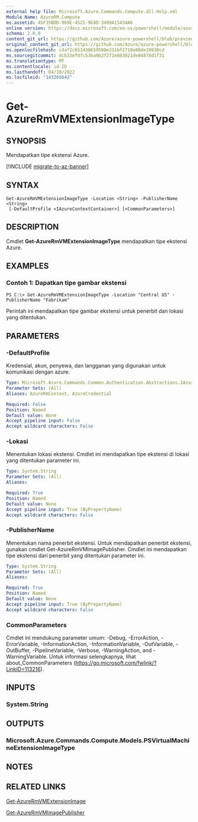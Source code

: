 ```yaml
---
external help file: Microsoft.Azure.Commands.Compute.dll-Help.xml
Module Name: AzureRM.Compute
ms.assetid: 45F35BDD-969E-4521-9E8D-3499A15434A6
online version: https://docs.microsoft.com/en-us/powershell/module/azurerm.compute/get-azurermvmextensionimagetype
schema: 2.0.0
content_git_url: https://github.com/Azure/azure-powershell/blob/preview/src/ResourceManager/Compute/Commands.Compute/help/Get-AzureRmVMExtensionImageType.md
original_content_git_url: https://github.com/Azure/azure-powershell/blob/preview/src/ResourceManager/Compute/Commands.Compute/help/Get-AzureRmVMExtensionImageType.md
ms.openlocfilehash: c4af2c651438659508e231bf2710e88de19830cd
ms.sourcegitcommit: dcb33efdfc53ba0b2f271e883021de84878d1f31
ms.translationtype: MT
ms.contentlocale: id-ID
ms.lasthandoff: 04/18/2022
ms.locfileid: "143265642"
---
```

# Get-AzureRmVMExtensionImageType

## SYNOPSIS
Mendapatkan tipe ekstensi Azure.

[!INCLUDE [migrate-to-az-banner](../../includes/migrate-to-az-banner.md)]

## SYNTAX

```
Get-AzureRmVMExtensionImageType -Location <String> -PublisherName <String>
 [-DefaultProfile <IAzureContextContainer>] [<CommonParameters>]
```

## DESCRIPTION
Cmdlet **Get-AzureRmVMExtensionImageType** mendapatkan tipe ekstensi Azure.

## EXAMPLES

### Contoh 1: Dapatkan tipe gambar ekstensi
```
PS C:\> Get-AzureRmVMExtensionImageType -Location "Central US" -PublisherName "Fabrikam"
```

Perintah ini mendapatkan tipe gambar ekstensi untuk penerbit dan lokasi yang ditentukan.

## PARAMETERS

### -DefaultProfile
Kredensial, akun, penyewa, dan langganan yang digunakan untuk komunikasi dengan azure.

```yaml
Type: Microsoft.Azure.Commands.Common.Authentication.Abstractions.IAzureContextContainer
Parameter Sets: (All)
Aliases: AzureRmContext, AzureCredential

Required: False
Position: Named
Default value: None
Accept pipeline input: False
Accept wildcard characters: False
```

### -Lokasi
Menentukan lokasi ekstensi.
Cmdlet ini mendapatkan tipe ekstensi di lokasi yang ditentukan parameter ini.

```yaml
Type: System.String
Parameter Sets: (All)
Aliases:

Required: True
Position: Named
Default value: None
Accept pipeline input: True (ByPropertyName)
Accept wildcard characters: False
```

### -PublisherName
Menentukan nama penerbit ekstensi.
Untuk mendapatkan penerbit ekstensi, gunakan cmdlet Get-AzureRmVMImagePublisher.
Cmdlet ini mendapatkan tipe ekstensi dari penerbit yang ditentukan parameter ini.

```yaml
Type: System.String
Parameter Sets: (All)
Aliases:

Required: True
Position: Named
Default value: None
Accept pipeline input: True (ByPropertyName)
Accept wildcard characters: False
```

### CommonParameters
Cmdlet ini mendukung parameter umum: -Debug, -ErrorAction, -ErrorVariable, -InformationAction, -InformationVariable, -OutVariable, -OutBuffer, -PipelineVariable, -Verbose, -WarningAction, and -WarningVariable. Untuk informasi selengkapnya, lihat about_CommonParameters (https://go.microsoft.com/fwlink/?LinkID=113216).

## INPUTS

### System.String

## OUTPUTS

### Microsoft.Azure.Commands.Compute.Models.PSVirtualMachineExtensionImageType

## NOTES

## RELATED LINKS

[Get-AzureRmVMExtensionImage](./Get-AzureRmVMExtensionImage.md)

[Get-AzureRmVMImagePublisher](./Get-AzureRmVMImagePublisher.md)


